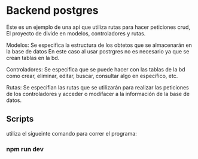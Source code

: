 # Backend postgres
Este es un ejemplo de una api que utiliza rutas para hacer peticiones crud, 
El proyecto de divide en modelos, controladores y rutas.

Modelos: Se especifica la estructura de los obtetos que se almacenarán en la base de datos
         En este caso al usar postrgres no es necesario ya que se crean tablas en la bd.
         
Controladores: Se especifica que se puede hacer con las tablas de la bd como crear, eliminar,
               editar, buscar, consultar algo en específico, etc.
               
Rutas: Se especifian las rutas que se utilizarán para realizar las peticiones de los controladores
       y acceder o modifacer a la información de la base de datos.
       
## Scripts

utiliza el sigueinte comando para correr el programa:
### npm run dev

